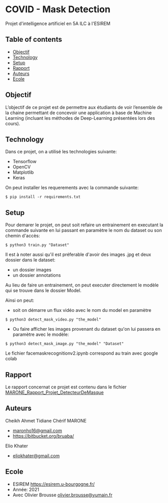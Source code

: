 # COVID - Mask Detection

Projet d'intelligence artificiel en 5A ILC à l'ESIREM

## Table of contents
* [Objectif](#objectif)
* [Technology](#technology)
* [Setup](#setup)
* [Rapport](#rapport)
* [Auteurs](#auteurs)
* [Ecole](#Ecole)


## Objectif

L’objectif de ce projet est de permettre aux étudiants de voir l’ensemble de la chaine 
permettant de concevoir une application à base de Machine Learning (incluant les méthodes de Deep-Learning présentées lors des cours).


## Technology
Dans ce projet, on a utilisé les technologies suivante:
* Tensorflow
* OpenCV
* Matplotlib
* Keras

On peut installer les requerements avec la commande suivante:

```
$ pip install -r requirements.txt
```

## Setup
Pour demarer le projet, on peut soit refaire un entrainement en executant la commande suivante en lui passant en paramètre le nom du dataset ou son chemin d'accès:
```
$ python3 train.py "Dataset" 
```
Il est à noter aussi qu'il est préferable d'avoir des images .jpg et deux dossier dans le dataset:
* un dossier images 
* un dossier annotations

Au lieu de faire un entrainement, on peut executer directement le modèle qui se trouve dans le dossier Model.

Ainsi on peut:

* soit on démarre un flux vidéo avec le nom du model en paramètre
```
$ python3 detect_mask_video.py "the_model" 
```

* Ou faire afficher les images provenant du dataset qu'on lui passera en paramètre avec le modèle:
```
$ python3 detect_mask_image.py "the_model" "Dataset"
```

Le fichier facemaskrecognitionv2.ipynb correspond au train avec google colab

## Rapport
Le rapport concernat ce projet est contenu dans le fichier [MARONE_Rapport_Projet_DetecteurDeMasque](https://github.com/bruaba/mask_detection/blob/main/MARONE_Rapport_Projet_DetecteurDeMasque.pdf)

## Auteurs
Cheikh Ahmet Tidiane Chérif MARONE 
* maronho16@gmail.com 
* https://bitbucket.org/bruaba/

Elio Khater
* eliokhater@gmail.com




## Ecole
* ESIREM https://esirem.u-bourgogne.fr/
* Année: 2021
* Avec Olivier Brousse olivier.brousse@yumain.fr


